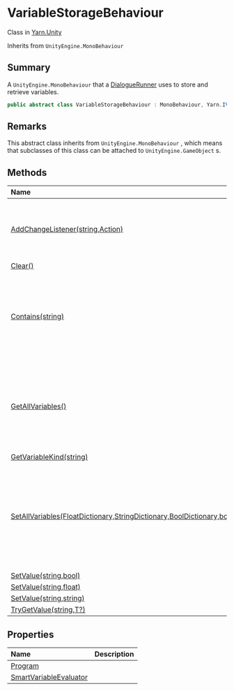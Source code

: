 # VariableStorageBehaviour

Class in [Yarn.Unity](/docs/api/csharp/yarn.unity.md)

Inherits from `UnityEngine.MonoBehaviour`

## Summary


A  <code>UnityEngine.MonoBehaviour</code>  that a  <a href="yarn.unity.dialoguerunner.md">DialogueRunner</a>  uses
to store and retrieve variables.


```csharp
public abstract class VariableStorageBehaviour : MonoBehaviour, Yarn.IVariableStorage
```

## Remarks


This abstract class inherits from  <code>UnityEngine.MonoBehaviour</code> , which
means that subclasses of this class can be attached to  <code>UnityEngine.GameObject</code> s.


## Methods

|Name|Description|
|:---|:---|
|[AddChangeListener<T>(string,Action<T>)](/docs/api/csharp/yarn.unity.variablestoragebehaviour.addchangelistener.md)|Registers a delegate that will be called when the variable  <code>variableName</code>  is modified.|
|[Clear()](/docs/api/csharp/yarn.unity.variablestoragebehaviour.clear.md)||
|[Contains(string)](/docs/api/csharp/yarn.unity.variablestoragebehaviour.contains.md)|Returns a boolean value representing if a particular variable is inside the variable storage.|
|[GetAllVariables()](/docs/api/csharp/yarn.unity.variablestoragebehaviour.getallvariables.md)|Provides a unified interface for exporting all variables. Intended to be a point for custom saving, editors, etc.|
|[GetVariableKind(string)](/docs/api/csharp/yarn.unity.variablestoragebehaviour.getvariablekind.md)||
|[SetAllVariables(FloatDictionary,StringDictionary,BoolDictionary,bool)](/docs/api/csharp/yarn.unity.variablestoragebehaviour.setallvariables.md)|Provides a unified interface for loading many variables all at once. Will override anything already in the variable storage.|
|[SetValue(string,bool)](/docs/api/csharp/yarn.unity.variablestoragebehaviour.setvalue-3.md)||
|[SetValue(string,float)](/docs/api/csharp/yarn.unity.variablestoragebehaviour.setvalue-2.md)||
|[SetValue(string,string)](/docs/api/csharp/yarn.unity.variablestoragebehaviour.setvalue-1.md)||
|[TryGetValue<T>(string,T?)](/docs/api/csharp/yarn.unity.variablestoragebehaviour.trygetvalue.md)||

## Properties

|Name|Description|
|:---|:---|
|[Program](/docs/api/csharp/yarn.unity.variablestoragebehaviour.program.md)||
|[SmartVariableEvaluator](/docs/api/csharp/yarn.unity.variablestoragebehaviour.smartvariableevaluator.md)||

